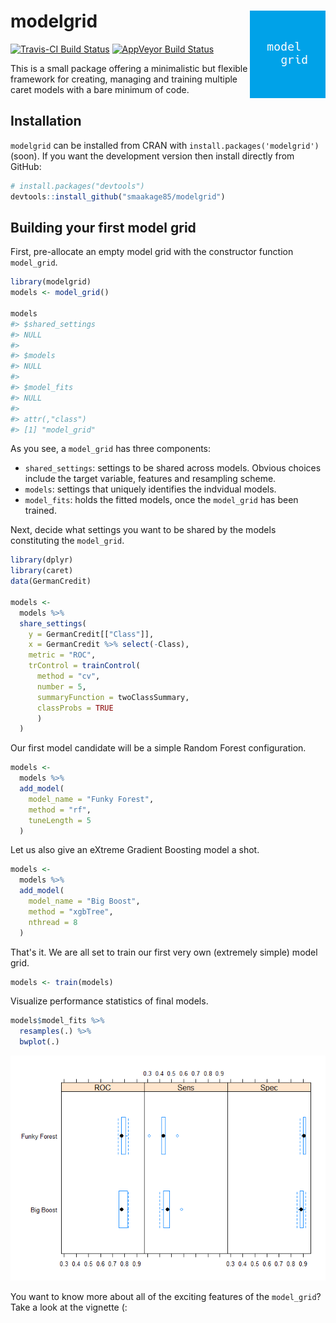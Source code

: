 
<!-- README.md is generated from README.Rmd. Please edit that file -->
modelgrid <img src="man/figures/mglogo.png" align="right" />
============================================================

[![Travis-CI Build Status](https://travis-ci.org/smaakage85/modelgrid.svg?branch=master)](https://travis-ci.org/smaakage85/modelgrid) [![AppVeyor Build Status](https://ci.appveyor.com/api/projects/status/github/smaakage85/modelgrid?branch=master&svg=true)](https://ci.appveyor.com/project/smaakage85/modelgrid)

This is a small package offering a minimalistic but flexible framework for creating, managing and training multiple caret models with a bare minimum of code.

Installation
------------

`modelgrid` can be installed from CRAN with `install.packages('modelgrid')` (soon). If you want the development version then install directly from GitHub:

``` r
# install.packages("devtools")
devtools::install_github("smaakage85/modelgrid")
```

Building your first model grid
------------------------------

First, pre-allocate an empty model grid with the constructor function `model_grid`.

``` r
library(modelgrid)
models <- model_grid()

models
#> $shared_settings
#> NULL
#> 
#> $models
#> NULL
#> 
#> $model_fits
#> NULL
#> 
#> attr(,"class")
#> [1] "model_grid"
```

As you see, a `model_grid` has three components:

-   `shared_settings`: settings to be shared across models. Obvious choices include the target variable, features and resampling scheme.
-   `models`: settings that uniquely identifies the indvidual models.
-   `model_fits`: holds the fitted models, once the `model_grid` has been trained.

Next, decide what settings you want to be shared by the models constituting the `model_grid`.

``` r
library(dplyr)
library(caret)
data(GermanCredit)

models <-
  models %>%
  share_settings(
    y = GermanCredit[["Class"]],
    x = GermanCredit %>% select(-Class),
    metric = "ROC",
    trControl = trainControl(
      method = "cv",
      number = 5,
      summaryFunction = twoClassSummary,
      classProbs = TRUE
      )
  )
```

Our first model candidate will be a simple Random Forest configuration.

``` r
models <-
  models %>%
  add_model(
    model_name = "Funky Forest",
    method = "rf",
    tuneLength = 5
  )
```

Let us also give an eXtreme Gradient Boosting model a shot.

``` r
models <-
  models %>%
  add_model(
    model_name = "Big Boost",
    method = "xgbTree",
    nthread = 8
  )
```

That's it. We are all set to train our first very own (extremely simple) model grid.

``` r
models <- train(models)
```

Visualize performance statistics of final models.

``` r
models$model_fits %>%
  resamples(.) %>%
  bwplot(.)
```

![](man/figures/README-performance_plot-1.png)

You want to know more about all of the exciting features of the `model_grid`? Take a look at the vignette (:

